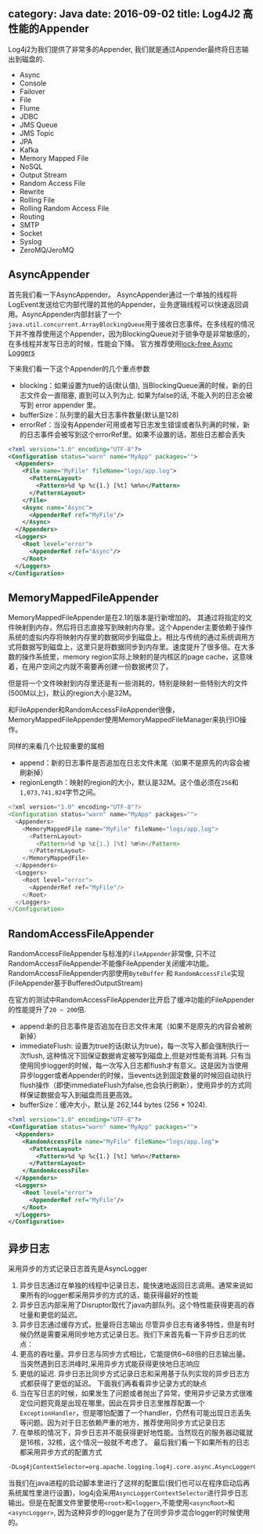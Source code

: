 category: Java
date: 2016-09-02
title: Log4J2 高性能的Appender
---
Log4j2为我们提供了非常多的Appender, 我们就是通过Appender最终将日志输出到磁盘的.

* Async
* Console
* Failover
* File
* Flume
* JDBC
* JMS Queue
* JMS Topic
* JPA
* Kafka
* Memory Mapped File
* NoSQL
* Output Stream
* Random Access File
* Rewrite
* Rolling File
* Rolling Random Access File
* Routing
* SMTP
* Socket
* Syslog
* ZeroMQ/JeroMQ

## AsyncAppender
首先我们看一下AsyncAppender。 AsyncAppender通过一个单独的线程将LogEvent发送给它内部代理的其他的Appender，业务逻辑线程可以快速返回调用。AsyncAppender内部封装了一个`java.util.concurrent.ArrayBlockingQueue`用于接收日志事件。在多线程的情况下并不推荐使用这个Appender，因为BlockingQueue对于锁争夺是非常敏感的，在多线程并发写日志的时候，性能会下降。
官方推荐使用[lock-free Async Loggers](http://logging.apache.org/log4j/2.x/manual/async.html)

下来我们看一下这个Appender的几个重点参数
* blocking：如果设置为tue的话(默认值), 当BlockingQueue满的时候，新的日志文件会一直阻塞, 直到可以入列为止. 如果为false的话, 不能入列的日志会被写到 error appender 里。
* bufferSize：队列里的最大日志事件数量(默认是128)
* errorRef：当没有Appender可用或者写日志发生错误或者队列满的时候，新的日志事件会被写到这个errorRef里。如果不设置的话，那些日志都会丢失
```xml
<?xml version="1.0" encoding="UTF-8"?>
<Configuration status="warn" name="MyApp" packages="">
  <Appenders>
    <File name="MyFile" fileName="logs/app.log">
      <PatternLayout>
        <Pattern>%d %p %c{1.} [%t] %m%n</Pattern>
      </PatternLayout>
    </File>
    <Async name="Async">
      <AppenderRef ref="MyFile"/>
    </Async>
  </Appenders>
  <Loggers>
    <Root level="error">
      <AppenderRef ref="Async"/>
    </Root>
  </Loggers>
</Configuration>
```

## MemoryMappedFileAppender
MemoryMappedFileAppender是在2.1的版本是行新增加的。 其通过将指定的文件映射到内存，然后将日志直接写到映射内存里。这个Appender主要依赖于操作系统的虚拟内存将映射内存里的数据同步到磁盘上。相比与传统的通过系统调用方式将数据写到磁盘上，这里只是将数据同步到内存里。速度提升了很多倍。在大多数的操作系统里，memory region实际上映射的是内核区的page cache，这意味着，在用户空间之内就不需要再创建一份数据拷贝了。

但是将一个文件映射到内存里还是有一些消耗的，特别是映射一些特别大的文件(500M以上)，默认的region大小是32M。

和FileAppender和RandomAccessFileAppender很像，MemoryMappedFileAppender使用MemoryMappedFileManager来执行IO操作。

同样的来看几个比较重要的属相
* append：新的日志事件是否追加在日志文件末尾（如果不是原先的内容会被刷新掉）
* regionLength：映射的region的大小，默认是32M。这个值必须在`256`和`1,073,741,824`字节之间。

```java
<?xml version="1.0" encoding="UTF-8"?>
<Configuration status="warn" name="MyApp" packages="">
  <Appenders>
    <MemoryMappedFile name="MyFile" fileName="logs/app.log">
      <PatternLayout>
        <Pattern>%d %p %c{1.} [%t] %m%n</Pattern>
      </PatternLayout>
    </MemoryMappedFile>
  </Appenders>
  <Loggers>
    <Root level="error">
      <AppenderRef ref="MyFile"/>
    </Root>
  </Loggers>
</Configuration>
```

## RandomAccessFileAppender
RandomAccessFileAppender与标准的`FileAppender`非常像, 只不过RandomAccessFileAppender不能像FileAppender关闭缓冲功能。RandomAccessFileAppender内部使用`ByteBuffer` 和 `RandomAccessFile`实现(FileAppender基于BufferedOutputStream)

在官方的测试中RandomAccessFileAppender比开启了缓冲功能的FileAppender的性能提升了`20 ~ 200`倍.

* append:新的日志事件是否追加在日志文件末尾（如果不是原先的内容会被刷新掉）
* immediateFlush: 设置为true的话(默认为true)，每一次写入都会强制执行一次flush, 这种情况下回保证数据肯定被写到磁盘上,但是对性能有消耗. 只有当使用同步logger的时候，每一次写入日志都flush才有意义。这是因为当使用异步logger或者Appender的时候，当events达到固定数量的时候回自动执行flush操作（即使immediateFlush为false,也会执行刷新），使用异步的方式同样保证数据会写入到磁盘而且更高效。
* bufferSize：缓冲大小，默认是 262,144 bytes (256 * 1024).
```xml
<?xml version="1.0" encoding="UTF-8"?>
<Configuration status="warn" name="MyApp" packages="">
  <Appenders>
    <RandomAccessFile name="MyFile" fileName="logs/app.log">
      <PatternLayout>
        <Pattern>%d %p %c{1.} [%t] %m%n</Pattern>
      </PatternLayout>
    </RandomAccessFile>
  </Appenders>
  <Loggers>
    <Root level="error">
      <AppenderRef ref="MyFile"/>
    </Root>
  </Loggers>
</Configuration>
```

## 异步日志
采用异步的方式记录日志首先是AsyncLogger
1. 异步日志通过在单独的线程中记录日志，能快速地返回日志调用。通常来说如果所有的logger都采用异步的方式的话，能获得最好的性能
2. 异步日志内部采用了Disruptor取代了java内部队列。这个特性能获得更高的吞吐量和更低的延迟。
3. 异步日志通过缓存方式，批量将日志输出
尽管异步日志有诸多特性，但是有时候仍然是需要采用同步地方式记录日志。我们下来首先看一下异步日志的优点：
1. 更高的吞吐量。异步日志与同步方式相比，它能提供6~68倍的日志输出量。当突然遇到日志洪峰时,采用异步方式能获得更快地日志响应
2. 更低的延迟. 异步日志比同步方式记录日志和采用基于队列实现的异步日志方式都获得了更低的延迟。
下面我们再看看异步记录方式的缺点
1. 当在写日志的时候，如果发生了问题或者抛出了异常，使用异步记录方式很难定位问题究竟是出现在哪里。因此在异步日志里推荐配置一个`ExceptionHandler`，但是哪怕配置了一个handler，仍然有可能出现日志丢失等问题。因为对于日志依赖严重的地方，推荐使用同步方式记录日志
2. 在单核的情况下，异步日志并不能获得更好地性能。当然现在的服务器动辄就是16核，32核，这个情况一般就不考虑了。
最后我们看一下如果所有的日志都采用异步方式的配置方式
```bash
-DLog4jContextSelector=org.apache.logging.log4j.core.async.AsyncLoggerContextSelector
```
当我们在java进程的启动脚本里进行了这样的配置后(我们也可以在程序启动后再系统属性里进行设置)，log4j会采用`AsyncLoggerContextSelector`进行异步日志输出。但是在配置文件里要使用`<root>`和`<logger>`,不能使用`<asyncRoot>`和`<asyncLogger>`, 因为这种异步的logger是为了在同步异步混合logger的时候使用的。

